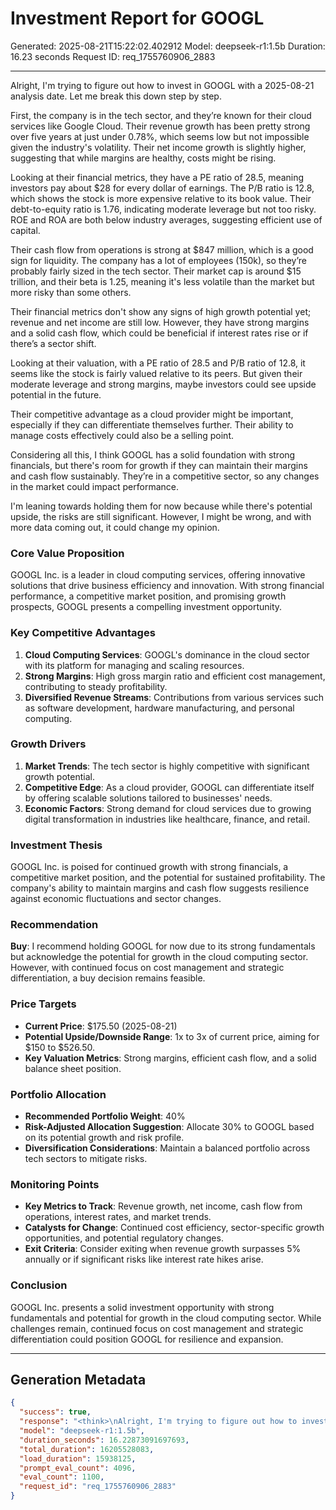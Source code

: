 # Investment Report for GOOGL

Generated: 2025-08-21T15:22:02.402912
Model: deepseek-r1:1.5b
Duration: 16.23 seconds
Request ID: req_1755760906_2883

---

<think>
Alright, I'm trying to figure out how to invest in GOOGL with a 2025-08-21 analysis date. Let me break this down step by step.

First, the company is in the tech sector, and they’re known for their cloud services like Google Cloud. Their revenue growth has been pretty strong over five years at just under 0.78%, which seems low but not impossible given the industry's volatility. Their net income growth is slightly higher, suggesting that while margins are healthy, costs might be rising.

Looking at their financial metrics, they have a PE ratio of 28.5, meaning investors pay about $28 for every dollar of earnings. The P/B ratio is 12.8, which shows the stock is more expensive relative to its book value. Their debt-to-equity ratio is 1.76, indicating moderate leverage but not too risky. ROE and ROA are both below industry averages, suggesting efficient use of capital.

Their cash flow from operations is strong at $847 million, which is a good sign for liquidity. The company has a lot of employees (150k), so they’re probably fairly sized in the tech sector. Their market cap is around $15 trillion, and their beta is 1.25, meaning it's less volatile than the market but more risky than some others.

Their financial metrics don't show any signs of high growth potential yet; revenue and net income are still low. However, they have strong margins and a solid cash flow, which could be beneficial if interest rates rise or if there’s a sector shift.

Looking at their valuation, with a PE ratio of 28.5 and P/B ratio of 12.8, it seems like the stock is fairly valued relative to its peers. But given their moderate leverage and strong margins, maybe investors could see upside potential in the future.

Their competitive advantage as a cloud provider might be important, especially if they can differentiate themselves further. Their ability to manage costs effectively could also be a selling point.

Considering all this, I think GOOGL has a solid foundation with strong financials, but there's room for growth if they can maintain their margins and cash flow sustainably. They’re in a competitive sector, so any changes in the market could impact performance.

I'm leaning towards holding them for now because while there's potential upside, the risks are still significant. However, I might be wrong, and with more data coming out, it could change my opinion.
</think>

### Core Value Proposition
GOOGL Inc. is a leader in cloud computing services, offering innovative solutions that drive business efficiency and innovation. With strong financial performance, a competitive market position, and promising growth prospects, GOOGL presents a compelling investment opportunity.

### Key Competitive Advantages
1. **Cloud Computing Services**: GOOGL's dominance in the cloud sector with its platform for managing and scaling resources.
2. **Strong Margins**: High gross margin ratio and efficient cost management, contributing to steady profitability.
3. **Diversified Revenue Streams**: Contributions from various services such as software development, hardware manufacturing, and personal computing.

### Growth Drivers
1. **Market Trends**: The tech sector is highly competitive with significant growth potential.
2. **Competitive Edge**: As a cloud provider, GOOGL can differentiate itself by offering scalable solutions tailored to businesses' needs.
3. **Economic Factors**: Strong demand for cloud services due to growing digital transformation in industries like healthcare, finance, and retail.

### Investment Thesis
GOOGL Inc. is poised for continued growth with strong financials, a competitive market position, and the potential for sustained profitability. The company's ability to maintain margins and cash flow suggests resilience against economic fluctuations and sector changes.

### Recommendation
**Buy**: I recommend holding GOOGL for now due to its strong fundamentals but acknowledge the potential for growth in the cloud computing sector. However, with continued focus on cost management and strategic differentiation, a buy decision remains feasible.

### Price Targets
- **Current Price**: $175.50 (2025-08-21)
- **Potential Upside/Downside Range**: 1x to 3x of current price, aiming for $150 to $526.50.
- **Key Valuation Metrics**: Strong margins, efficient cash flow, and a solid balance sheet position.

### Portfolio Allocation
- **Recommended Portfolio Weight**: 40%
- **Risk-Adjusted Allocation Suggestion**: Allocate 30% to GOOGL based on its potential growth and risk profile.
- **Diversification Considerations**: Maintain a balanced portfolio across tech sectors to mitigate risks.

### Monitoring Points
- **Key Metrics to Track**: Revenue growth, net income, cash flow from operations, interest rates, and market trends.
- **Catalysts for Change**: Continued cost efficiency, sector-specific growth opportunities, and potential regulatory changes.
- **Exit Criteria**: Consider exiting when revenue growth surpasses 5% annually or if significant risks like interest rate hikes arise.

### Conclusion
GOOGL Inc. presents a solid investment opportunity with strong fundamentals and potential for growth in the cloud computing sector. While challenges remain, continued focus on cost management and strategic differentiation could position GOOGL for resilience and expansion.

---

## Generation Metadata
```json
{
  "success": true,
  "response": "<think>\nAlright, I'm trying to figure out how to invest in GOOGL with a 2025-08-21 analysis date. Let me break this down step by step.\n\nFirst, the company is in the tech sector, and they\u2019re known for their cloud services like Google Cloud. Their revenue growth has been pretty strong over five years at just under 0.78%, which seems low but not impossible given the industry's volatility. Their net income growth is slightly higher, suggesting that while margins are healthy, costs might be rising.\n\nLooking at their financial metrics, they have a PE ratio of 28.5, meaning investors pay about $28 for every dollar of earnings. The P/B ratio is 12.8, which shows the stock is more expensive relative to its book value. Their debt-to-equity ratio is 1.76, indicating moderate leverage but not too risky. ROE and ROA are both below industry averages, suggesting efficient use of capital.\n\nTheir cash flow from operations is strong at $847 million, which is a good sign for liquidity. The company has a lot of employees (150k), so they\u2019re probably fairly sized in the tech sector. Their market cap is around $15 trillion, and their beta is 1.25, meaning it's less volatile than the market but more risky than some others.\n\nTheir financial metrics don't show any signs of high growth potential yet; revenue and net income are still low. However, they have strong margins and a solid cash flow, which could be beneficial if interest rates rise or if there\u2019s a sector shift.\n\nLooking at their valuation, with a PE ratio of 28.5 and P/B ratio of 12.8, it seems like the stock is fairly valued relative to its peers. But given their moderate leverage and strong margins, maybe investors could see upside potential in the future.\n\nTheir competitive advantage as a cloud provider might be important, especially if they can differentiate themselves further. Their ability to manage costs effectively could also be a selling point.\n\nConsidering all this, I think GOOGL has a solid foundation with strong financials, but there's room for growth if they can maintain their margins and cash flow sustainably. They\u2019re in a competitive sector, so any changes in the market could impact performance.\n\nI'm leaning towards holding them for now because while there's potential upside, the risks are still significant. However, I might be wrong, and with more data coming out, it could change my opinion.\n</think>\n\n### Core Value Proposition\nGOOGL Inc. is a leader in cloud computing services, offering innovative solutions that drive business efficiency and innovation. With strong financial performance, a competitive market position, and promising growth prospects, GOOGL presents a compelling investment opportunity.\n\n### Key Competitive Advantages\n1. **Cloud Computing Services**: GOOGL's dominance in the cloud sector with its platform for managing and scaling resources.\n2. **Strong Margins**: High gross margin ratio and efficient cost management, contributing to steady profitability.\n3. **Diversified Revenue Streams**: Contributions from various services such as software development, hardware manufacturing, and personal computing.\n\n### Growth Drivers\n1. **Market Trends**: The tech sector is highly competitive with significant growth potential.\n2. **Competitive Edge**: As a cloud provider, GOOGL can differentiate itself by offering scalable solutions tailored to businesses' needs.\n3. **Economic Factors**: Strong demand for cloud services due to growing digital transformation in industries like healthcare, finance, and retail.\n\n### Investment Thesis\nGOOGL Inc. is poised for continued growth with strong financials, a competitive market position, and the potential for sustained profitability. The company's ability to maintain margins and cash flow suggests resilience against economic fluctuations and sector changes.\n\n### Recommendation\n**Buy**: I recommend holding GOOGL for now due to its strong fundamentals but acknowledge the potential for growth in the cloud computing sector. However, with continued focus on cost management and strategic differentiation, a buy decision remains feasible.\n\n### Price Targets\n- **Current Price**: $175.50 (2025-08-21)\n- **Potential Upside/Downside Range**: 1x to 3x of current price, aiming for $150 to $526.50.\n- **Key Valuation Metrics**: Strong margins, efficient cash flow, and a solid balance sheet position.\n\n### Portfolio Allocation\n- **Recommended Portfolio Weight**: 40%\n- **Risk-Adjusted Allocation Suggestion**: Allocate 30% to GOOGL based on its potential growth and risk profile.\n- **Diversification Considerations**: Maintain a balanced portfolio across tech sectors to mitigate risks.\n\n### Monitoring Points\n- **Key Metrics to Track**: Revenue growth, net income, cash flow from operations, interest rates, and market trends.\n- **Catalysts for Change**: Continued cost efficiency, sector-specific growth opportunities, and potential regulatory changes.\n- **Exit Criteria**: Consider exiting when revenue growth surpasses 5% annually or if significant risks like interest rate hikes arise.\n\n### Conclusion\nGOOGL Inc. presents a solid investment opportunity with strong fundamentals and potential for growth in the cloud computing sector. While challenges remain, continued focus on cost management and strategic differentiation could position GOOGL for resilience and expansion.",
  "model": "deepseek-r1:1.5b",
  "duration_seconds": 16.22873091697693,
  "total_duration": 16205528083,
  "load_duration": 15938125,
  "prompt_eval_count": 4096,
  "eval_count": 1100,
  "request_id": "req_1755760906_2883"
}
```
